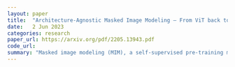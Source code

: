 ```yaml
---
layout: paper
title:  "Architecture-Agnostic Masked Image Modeling – From ViT back to CNN"
date:   2 Jun 2023
categories: research
paper_url: https://arxiv.org/pdf/2205.13943.pdf
code_url: 
summary: "Masked image modeling (MIM), a self-supervised pre-training method, enhances vision tasks using Vision transformers by masking and reconstructing parts of an image. The compatibility of MIM with CNNs and its operational principle are unclear. this study reveals that MIM improves generalized feature extraction through middle-order patch interactions and introduces Architecture-Agnostic Masked Image Modeling (A2MIM), compatible with both Transformers and CNNs. Extensive testing demonstrates A2MIM's ability to enhance representation learning and transferability to various tasks without specialized modifications."
---
```


